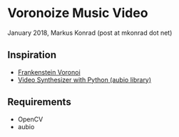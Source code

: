 # Voronoize Music Video

January 2018, Markus Konrad (post at mkonrad dot net)

## Inspiration

* [Frankenstein Voronoi](https://fronkonstin.com/2017/03/07/frankenstein/)
* [Video Synthesizer with Python (aubio library)](https://www.makeartwithpython.com/blog/video-synthesizer-in-python/)

## Requirements

* OpenCV
* aubio